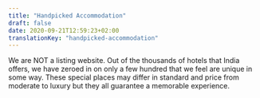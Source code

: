```yaml
---
title: "Handpicked Accommodation"
draft: false
date: 2020-09-21T12:59:23+02:00
translationKey: "handpicked-accommodation"
---
```

We are NOT a listing website. Out of the thousands of hotels that India offers, we have zeroed in on only a few hundred that we feel are unique in some way. These special places may differ in standard and price from moderate to luxury but they all guarantee a memorable experience.